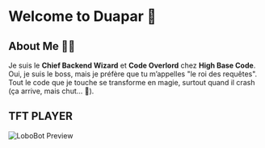 # Welcome to **Duapar** 🎉

## **About Me** 🧑‍💻

Je suis le **Chief Backend Wizard** et **Code Overlord** chez **High Base Code**.  
Oui, je suis le boss, mais je préfère que tu m’appelles "le roi des requêtes".  
Tout le code que je touche se transforme en magie, surtout quand il crash (ça arrive, mais chut... 🤫).

## TFT PLAYER

![LoboBot Preview](https://ibb.co/KV8nnRc](https://cdn.discordapp.com/attachments/1016405927995392001/1324228183242838163/Capture_decran_2025-01-02_a_05.07.12.png?ex=67776319&is=67761199&hm=5305ac96ef78bb97f4adad4dcf1ab484e51c658f5802660ac31570f279d08537&))
